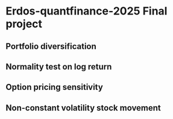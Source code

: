 # Erdos-quantfinance-2025 Final project

## Portfolio diversification

## Normality test on log return

## Option pricing sensitivity

## Non-constant volatility stock movement
